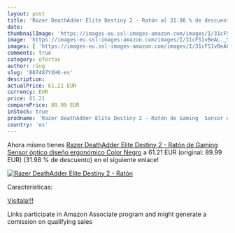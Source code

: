 ```yaml
---
layout: post
title: 'Razer DeathAdder Elite Destiny 2 - Ratón al 31.98 % de descuento'
date: 
thumbnailImage: 'https://images-eu.ssl-images-amazon.com/images/I/31cFS1vBeAL._SL200_.jpg'
image: 'https://images-eu.ssl-images-amazon.com/images/I/31cFS1vBeAL._SL200_.jpg'
images: [ 'https://images-eu.ssl-images-amazon.com/images/I/31cFS1vBeAL._SL200_.jpg' ]
comments: true
category: ofertas
author: ring
slug: 'B07487YXH6-es'
description:
actualPrice: 61.21 EUR
currency: EUR
price: 61.21
comparePrice: 89.99 EUR
inStock: true
prodname: 'Razer DeathAdder Elite Destiny 2 - Ratón de Gaming  Sensor óptico  diseño ergonómico  Color Negro'
country: 'es'
---
```


Ahora mismo tienes [Razer DeathAdder Elite Destiny 2 - Ratón de Gaming  Sensor óptico  diseño ergonómico  Color Negro](https://www.amazon.es/dp/B07487YXH6/?tag=tolees-21) a 61.21 EUR (original: 89.99 EUR) (31.98 %  de descuento) en el siguiente enlace!

[![Razer DeathAdder Elite Destiny 2 - Ratón](https://images-eu.ssl-images-amazon.com/images/I/31cFS1vBeAL._SL200_.jpg)](https://www.amazon.es/dp/B07487YXH6/?tag=tolees-21)

Características:


[Visítala!!!](https://www.amazon.es/dp/B07487YXH6/?tag=tolees-21)

Links participate in Amazon Associate program and might generate a comission on qualifying sales

